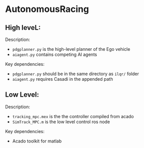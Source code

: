 # AutonomousRacing

## High leveL:

Description:
- `pdgplanner.py` is the high-level planner of the Ego vehicle
- `aiagent.py` contains competing AI agents

Key dependencies:
- `pdgplanner.py` should be in the same directory as `ilqr/` folder
- `aiagent.py` requires Casadi in the appended path

## Low Level:

Description:
- `tracking_mpc.mex` is the the controller compiled from acado
- `SimTrack_MPC.m` is the low level control ros node

Key dependencies:
- Acado toolkit for matlab
